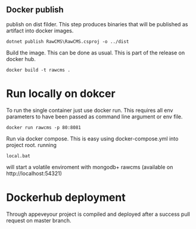 ## Docker publish

publish on dist filder. This step produces binaries that will be published as artifact into docker images.

```
dotnet publish RawCMS\RawCMS.csproj -o ../dist
```

Build the image. This can be done as usual. This is part of the release on docker hub.

```
docker build -t rawcms .
```

# Run locally on dokcer

To run the single container just use docker run. This requires all env parameters to have been passed as command line argument or env file.

```
docker run rawcms -p 80:8081
```

Run via docker compose. This is easy using docker-compose.yml into project root. running

```
local.bat
```

will start a volatile enviroment with mongodb+ rawcms (available on http://localhost:54321)

# Dockerhub deployment

Through appeveyour project is compiled and deployed after a success pull request on master branch.
